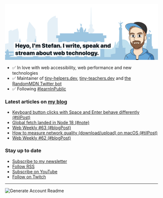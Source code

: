 <img alt="Heyo, I'm Stefan. I write and speak about web technology." src="https://raw.githubusercontent.com/stefanjudis/stefanjudis/main/screenshot.png">

- ✅ In love with web accessibility, web performance and new technologies
- ✅ Maintainer of [tiny-helpers.dev](https://tiny-helpers.dev), [tiny-teachers.dev](https://tiny-teachers.dev/) and [the RandomMDN Twitter bot](https://twitter.com/randomMDN)
- ✅ Following [#learnInPublic](https://www.stefanjudis.com/today-i-learned/)
### Latest articles on [my blog](https://www.stefanjudis.com)

<!-- BLOG-POST-LIST:START -->
- [Keyboard button clicks with Space and Enter behave differently &lpar;#tilPost&rpar;](https://www.stefanjudis.com/today-i-learned/keyboard-button-clicks-with-space-and-enter-behave-differently/)
- [Global fetch landed in Node 18 &lpar;#note&rpar;](https://www.stefanjudis.com/notes/global-fetch-landed-in-node-18/)
- [Web Weekly #63 &lpar;#blogPost&rpar;](https://www.stefanjudis.com/blog/web-weekly-63/)
- [How to measure network quality &lpar;download/upload&rpar; on macOS  &lpar;#tilPost&rpar;](https://www.stefanjudis.com/today-i-learned/how-to-measure-network-quality-download-upload-on-macos/)
- [Web Weekly #62 &lpar;#blogPost&rpar;](https://www.stefanjudis.com/blog/web-weekly-62/)
<!-- BLOG-POST-LIST:END -->

### Stay up to date

- [Subscribe to my newsletter](https://www.stefanjudis.com/newsletter/)
- [Follow RSS](https://www.stefanjudis.com/feeds/)
- [Subscribe on YouTube](https://youtube.com/c/stefanjudis)
- [Follow on Twitch](https://www.twitch.tv/stefanjudis)

---

![Generate Account Readme](https://github.com/stefanjudis/stefanjudis/workflows/Generate%20Account%20Readme/badge.svg)
